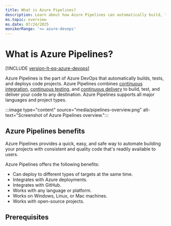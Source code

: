 ```yaml
---
title: What is Azure Pipelines?
description: Learn about how Azure Pipelines can automatically build, test, and deploy your code.
ms.topic: overview
ms.date: 07/24/2025
monikerRange: '<= azure-devops'
---
```


# What is Azure Pipelines?

[!INCLUDE [version-lt-eq-azure-devops](../../includes/version-lt-eq-azure-devops.md)]

Azure Pipelines is the part of Azure DevOps that automatically builds, tests, and deploys code projects. Azure Pipelines combines [continuous integration](#continuous-integration), [continuous testing](#continuous-testing), and [continuous delivery](#continuous-delivery) to build, test, and deliver your code to any destination. Azure Pipelines supports all major languages and project types.

:::image type="content" source="media/pipelines-overview.png" alt-text="Screenshot of Azure Pipelines overview.":::

## Azure Pipelines benefits

Azure Pipelines provides a quick, easy, and safe way to automate building your projects with consistent and quality code that's readily available to users.

Azure Pipelines offers the following benefits:

- Can deploy to different types of targets at the same time.
- Integrates with Azure deployments.
- Integrates with GitHub.
- Works with any language or platform.
- Works on Windows, Linux, or Mac machines.
- Works with open-source projects.

## Prerequisites

To use Azure Pipelines, you must:

- Have an Azure DevOps organization. If you don't have one, [create an organization](../../organizations/accounts/create-organization.md).
- Store your source code in a [version control system](#version-control-systems).
::: moniker range="< azure-devops"
- Download a [build agent](../agents/windows-agent.md) and install it on a build server.
::: moniker-end

## Languages and applications

Azure Pipelines offers tasks to build, test, and deploy Node.js, Python, Java, PHP, Ruby, C#, C++, Go, XCode, .NET, Android, and iOS applications. You can run these apps in parallel on Linux, macOS, and Windows.

There are tasks to run tests in many testing frameworks and services. You can run command line, PowerShell, or shell scripts in your automation.

## Continuous integration

Development teams use CI to automate merging and testing code. CI helps to catch bugs early in the development cycle so they're less expensive to fix.

To ensure quality, Azure Pipelines runs automated tests as part of the CI process. Azure Pipelines CI systems produce artifacts and feed them to release processes to drive continuous deployments.

::: moniker range="< azure-devops"
The [Azure DevOps Server](https://azure.microsoft.com/services/devops/server/) Build service helps you set up and manage CI for your applications.
::: moniker-end

### Version control systems

Azure Pipelines requires your source code to be in a version control system. Azure Pipelines supports several forms of version control, including [Azure Repos Git, GitHub, and TFVC](../repos/index.md). You can set up Azure Pipelines to automatically build and validate changes you push to your version control repository.

## Continuous testing

Azure Pipelines can automate build-test-deploy workflows in your chosen technologies and frameworks, whether your app is on-premises or in the cloud. You can [test your changes continuously](../ecosystems/dotnet-core.md#run-your-tests) in a fast, scalable, and efficient manner. Continuous testing lets you:

- Maintain quality and find problems during development. You can find problems earlier by running tests automatically with each build, ensuring your app still works after every checkin.

- Use any test type and test framework. Choose your preferred test technologies.

- View rich analytics and reporting. When your build is done, you can review your test results to resolve any issues. Actionable build-on-build reports let you see if your builds are getting healthier. Detailed and customizable test results measure the quality of your app.

## Continuous delivery

Continuous delivery (CD) is the process of building, testing, and deploying code to one or more test or production environments. Deploying and testing in multiple environments optimizes quality.

Azure Pipelines CD systems produce deployable artifacts, including infrastructure and apps. Automated release processes consume these artifacts to release new versions and fixes to existing systems. Systems that continually monitor and send alerts drive visibility into the CD process.

### Deployment targets

You can use Azure Pipelines to deploy your code to multiple targets. Targets include virtual machines, environments, containers, on-premises and cloud platforms, and platform-as-a-service (PaaS) services. You can also publish your mobile application to a store.

Once you implement CI, you can create a release definition to automate deploying your application to one or more environments. You define the automation process as a collection of tasks.

## Package formats

To produce packages that external users can consume, you can integrate package management into your CI/CD pipelines. You can publish NuGet, npm, Maven, or Python package artifacts to the built-in Azure Pipelines package management repository, or to any other package management repository you choose. For more information about Azure Artifacts, see [Artifacts in Azure Pipelines](../artifacts/artifacts-overview.md).

## Azure Pipelines pricing

::: moniker range=">= azure-devops"

In a pipeline, each running job consumes a *parallel job*. Azure DevOps provides every organization with a free tier of parallel jobs for both Microsoft-hosted and self-hosted private and public projects.

For private projects, the free grant of parallel jobs provides one parallel job that can take up to 60 minutes to run, up to 1,800 minutes per month. For public projects, the free grant provides one parallel job with unlimited minutes for self-hosted agents, or up to 10 parallel jobs that can take up to 360 minutes for Microsoft-hosted or open-source projects.

Public projects and some private projects in new Azure DevOps organizations might not get this free grant of parallel jobs by default. In that case, you need to request the free grant of parallel jobs by completing the [Azure DevOps Parallelism Request](https://aka.ms/azpipelines-parallelism-request). The request can take several business days to process.

If the free tier of parallel jobs isn't sufficient for your project, you can purchase more capacity per parallel job or [buy more parallel jobs](../licensing/concurrent-jobs.md?tabs=self-hosted#how-do-i-buy-more-parallel-jobs). Paid parallel jobs can run for up to 360 minutes each time and have no monthly time limit.

For more information, see:
- [Use private and public projects](../../organizations/projects/about-projects.md#use-private-and-public-projects)
- [Configure and pay for parallel jobs](../licensing/concurrent-jobs.md)
- [Pricing for Azure DevOps](https://azure.microsoft.com/pricing/details/devops/azure-devops-services/)

::: moniker-end

::: moniker range="< azure-devops"
For five or fewer active users, [Azure DevOps Express](https://azure.microsoft.com/services/devops/server/) supports all the same features as Azure DevOps Server. Azure DevOps Express is free, simple to set up, and installs on both client and server operating systems.

For more information, see [Pricing for Azure DevOps Server](https://azure.microsoft.com/pricing/details/devops/server/).

::: moniker-end

## Related content

- [Sign up for Azure Pipelines](pipelines-sign-up.md)
- [Create your first pipeline](../create-first-pipeline.md)
- [Customize your pipeline](../customize-pipeline.md)

> [!div class="nextstepaction"]
> [Use Azure Pipelines](pipelines-get-started.md)
